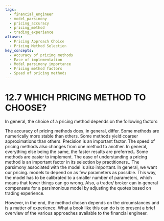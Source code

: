 ```yaml
---
tags:
  - financial_engineer
  - model_parsimony
  - pricing_accuracy
  - pricing_method
  - trading_experience
aliases:
  - Pricing Approach Choice
  - Pricing Method Selection
key_concepts:
  - Accuracy of pricing methods
  - Ease of implementation
  - Model parsimony importance
  - Pricing method factors
  - Speed of pricing methods
---
```


# 12.7 WHICH PRICING METHOD TO CHOOSE?  

In general, the choice of a pricing method depends on the following factors:  

The accuracy of pricing methods does, in general, differ. Some methods are numerically more stable than others. Some methods yield coarser approximations than others. Precision is an important factor. The speed of pricing methods also changes from one method to another. In general, everything else being the same, the faster results are preferred.. Some methods are easier to implement. The ease of understanding a pricing method is an important factor in its selection by practitioners.. The parsimony associated with the model is also important. In general, we want our pricing. models to depend on as few parameters as possible. This way, the model has to be calibrated to a smaller number of parameters, which means that fewer things can go wrong. Also, a trader/ broker can in general compensate for a parsimonious model by adjusting the quotes based on trading experience.  

However, in the end, the method chosen depends on the circumstances and is a matter of experience. What a book like this can do is to present a brief overview of the various approaches available to the financial engineer.  
